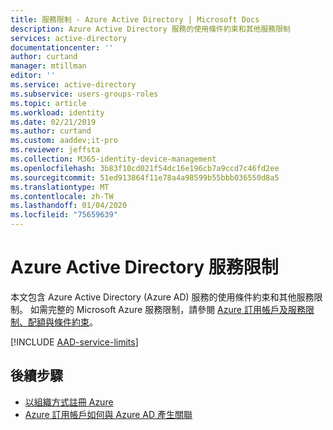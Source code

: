 ```yaml
---
title: 服務限制 - Azure Active Directory | Microsoft Docs
description: Azure Active Directory 服務的使用條件約束和其他服務限制
services: active-directory
documentationcenter: ''
author: curtand
manager: mtillman
editor: ''
ms.service: active-directory
ms.subservice: users-groups-roles
ms.topic: article
ms.workload: identity
ms.date: 02/21/2019
ms.author: curtand
ms.custom: aaddev;it-pro
ms.reviewer: jeffsta
ms.collection: M365-identity-device-management
ms.openlocfilehash: 3b83f10cd021f54dc16e196cb7a9ccd7c46fd2ee
ms.sourcegitcommit: 51ed913864f11e78a4a98599b55bbb036550d8a5
ms.translationtype: MT
ms.contentlocale: zh-TW
ms.lasthandoff: 01/04/2020
ms.locfileid: "75659639"
---
```

# <a name="azure-ad-service-limits-and-restrictions"></a>Azure Active Directory 服務限制
本文包含 Azure Active Directory (Azure AD) 服務的使用條件約束和其他服務限制。 如需完整的 Microsoft Azure 服務限制，請參閱 [Azure 訂用帳戶及服務限制、配額與條件約束](../../azure-resource-manager/management/azure-subscription-service-limits.md)。

[!INCLUDE [AAD-service-limits](../../../includes/active-directory-service-limits-include.md)]

## <a name="next-steps"></a>後續步驟
* [以組織方式註冊 Azure](../fundamentals/sign-up-organization.md)
* [Azure 訂用帳戶如何與 Azure AD 產生關聯](../fundamentals/active-directory-how-subscriptions-associated-directory.md)

